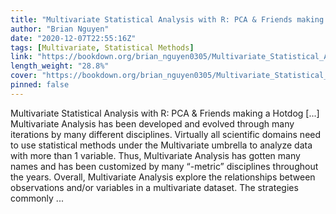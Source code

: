 ```yaml
---
title: "Multivariate Statistical Analysis with R: PCA & Friends making a Hotdog"
author: "Brian Nguyen"
date: "2020-12-07T22:55:16Z"
tags: [Multivariate, Statistical Methods]
link: "https://bookdown.org/brian_nguyen0305/Multivariate_Statistical_Analysis_with_R/"
length_weight: "28.8%"
cover: "https://bookdown.org/brian_nguyen0305/Multivariate_Statistical_Analysis_with_R/cover.png"
pinned: false
---
```


Multivariate Statistical Analysis with R: PCA & Friends making a Hotdog [...] Multivariate Analysis has been developed and evolved through many iterations by many different disciplines. Virtually all scientific domains need to use statistical methods under the Multivariate umbrella to analyze data with more than 1 variable. Thus, Multivariate Analysis has gotten many names and has been customized by many “-metric” disciplines throughout the years. Overall, Multivariate Analysis explore the relationships between observations and/or variables in a multivariate dataset. The strategies commonly ...
